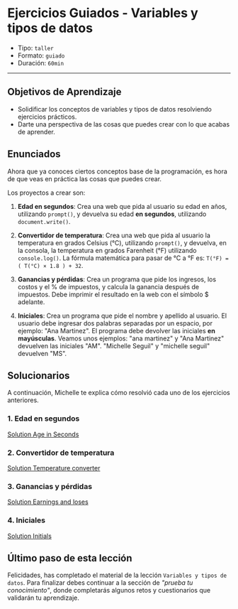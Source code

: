 # Ejercicios Guiados - Variables y tipos de datos

- Tipo: `taller`
- Formato: `guiado`
- Duración: `60min`

***

## Objetivos de Aprendizaje

- Solidificar los conceptos de variables y tipos de datos resolviendo ejercicios
  prácticos.
- Darte una perspectiva de las cosas que puedes crear con lo que acabas de
  aprender.

## Enunciados

Ahora que ya conoces ciertos conceptos base de la programación, es hora de que
veas en práctica las cosas que puedes crear.

Los proyectos a crear son:

1. **Edad en segundos**: Crea una web que pida al usuario su edad en años,
   utilizando `prompt()`, y devuelva su edad **en segundos**, utilizando
   `document.write()`.
2. **Convertidor de temperatura**: Crea una web que pida al usuario la
   temperatura en grados Celsius (°C), utilizando `prompt()`, y devuelva, en la
   consola, la temperatura en grados Farenheit (°F) utilizando `console.log()`.
   La fórmula matemática para pasar de °C a °F es:
   `T(°F) = ( T(°C) × 1.8 ) + 32`.
3. **Ganancias y pérdidas**: Crea un programa que pide los ingresos, los costos
   y el % de impuestos, y calcula la ganancia después de impuestos. Debe
   imprimir el resultado en la web con el símbolo $ adelante.

4. **Iniciales**: Crea un programa que pide el nombre y apellido al usuario. El
   usuario debe ingresar dos palabras separadas por un espacio, por ejemplo:
   "Ana Martinez". El programa debe devolver las iniciales **en mayúsculas**.
   Veamos unos ejemplos: "ana martinez" y "Ana Martinez" devuelven las iniciales
   "AM". "Michelle Seguil" y "michelle seguil" devuelven "MS".

## Solucionarios

A continuación, Michelle te explica cómo resolvió cada uno de los ejercicios
anteriores.

### 1. Edad en segundos

[Solution Age in Seconds](https://www.youtube.com/watch?v=1IZT_7EfRMw)

### 2. Convertidor de temperatura

[Solution Temperature converter](https://www.youtube.com/watch?v=Ix6VLiBcABw)

### 3. Ganancias y pérdidas

[Solution Earnings and loses](https://www.youtube.com/watch?v=2WtBw8eC0us)

### 4. Iniciales

[Solution Initials](https://www.youtube.com/watch?v=E5ozw3b6iM4)

## Último paso de esta lección

Felicidades, has completado el material de la lección
`Variables y tipos de datos`. Para finalizar debes continuar a la sección de
_"prueba tu conocimiento"_, donde completarás algunos retos y cuestionarios que
validarán tu aprendizaje.
